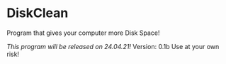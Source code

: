 # DiskClean
Program that gives your computer more Disk Space!

*This program will be released on 24.04.21!*
Version: 0.1b
Use at your own risk!

